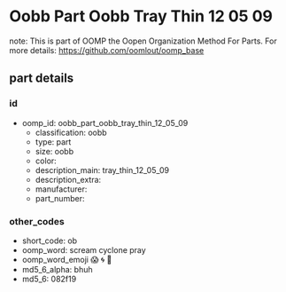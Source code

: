 # Oobb Part Oobb Tray Thin 12 05 09  

note: This is part of OOMP the Oopen Organization Method For Parts. For more details: https://github.com/oomlout/oomp_base

##  part details





### id
* oomp_id: oobb_part_oobb_tray_thin_12_05_09
  * classification: oobb
  * type: part
  * size: oobb
  * color: 
  * description_main: tray_thin_12_05_09
  * description_extra: 
  * manufacturer: 
  * part_number: 

### other_codes
* short_code: ob
* oomp_word: scream cyclone pray
* oomp_word_emoji :scream: :cyclone: :pray:
* md5_6_alpha: bhuh
* md5_6: 082f19